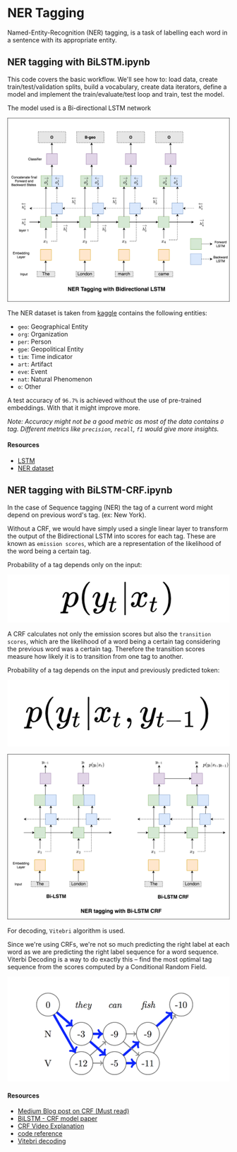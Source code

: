 # NER Tagging

Named-Entity-Recognition (NER) tagging, is a task of labelling each word in a sentence with its appropriate entity.

## NER tagging with BiLSTM.ipynb

This code covers the basic workflow. We'll see how to: load data, create train/test/validation splits, build a vocabulary, create data iterators, define a model and implement the train/evaluate/test loop and train, test the model.

The model used is a Bi-directional LSTM network

![ner](../../../assets/images/applications/classification/ner_lstm.png)

The NER dataset is taken from [kaggle](https://www.kaggle.com/abhinavwalia95/entity-annotated-corpus) contains the following entities:

- `geo`: Geographical Entity
- `org`: Organization
- `per`: Person
- `gpe`: Geopolitical Entity
- `tim`: Time indicator
- `art`: Artifact
- `eve`: Event
- `nat`: Natural Phenomenon
- `o`: Other

A test accuracy of `96.7%` is achieved without the use of pre-trained embeddings. With that it might improve more.

*Note: Accuracy might not be a good metric as most of the data contains `O` tag. Different metrics like `precision`, `recall`, `f1` would give more insights.*

#### Resources

- [LSTM](https://github.com/graviraja/100-Days-of-NLP/blob/master/architectures/RNN.ipynb)
- [NER dataset](https://www.kaggle.com/abhinavwalia95/entity-annotated-corpus)

## NER tagging with BiLSTM-CRF.ipynb

In the case of Sequence tagging (NER) the tag of a current word might depend on previous word's tag. (ex: New York).

Without a CRF, we would have simply used a single linear layer to transform the output of the Bidirectional LSTM into scores for each tag. These are known as `emission scores`, which are a representation of the likelihood of the word being a certain tag.

Probability of a tag depends only on the input:

![ner](../../../assets/images/applications/classification/lstm_eq.png)

A CRF calculates not only the emission scores but also the `transition scores`, which are the likelihood of a word being a certain tag considering the previous word was a certain tag. Therefore the transition scores measure how likely it is to transition from one tag to another.

Probability of a tag depends on the input and previously predicted token:

![ner](../../../assets/images/applications/classification/crf_eq.png)

![ner](../../../assets/images/applications/classification/bilstm_crf.png)

For decoding, `Vitebri` algorithm is used.

Since we're using CRFs, we're not so much predicting the right label at each word as we are predicting the right label sequence for a word sequence. Viterbi Decoding is a way to do exactly this – find the most optimal tag sequence from the scores computed by a Conditional Random Field.

![ner](../../../assets/images/applications/classification/vitebri.png)

#### Resources

- [Medium Blog post on CRF (Must read)](https://towardsdatascience.com/implementing-a-linear-chain-conditional-random-field-crf-in-pytorch-16b0b9c4b4ea)
- [BiLSTM - CRF model paper](https://arxiv.org/pdf/1508.01991.pdf)
- [CRF Video Explanation](https://www.youtube.com/watch?v=GF3iSJkgPbA)
- [code reference](https://github.com/Gxzzz/BiLSTM-CRF)
- [Vitebri decoding](https://github.com/sgrvinod/a-PyTorch-Tutorial-to-Sequence-Labeling#viterbi-decoding)